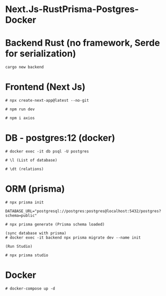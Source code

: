 # Next.Js-RustPrisma-Postgres-Docker

# Backend Rust (no framework, Serde for serialization)

```
cargo new backend
```

# Frontend (Next Js)

```
# npx create-next-app@latest --no-git

# npm run dev

# npm i axios

```

# DB - postgres:12 (docker)

```
# docker exec -it db psql -U postgres

# \l (List of database)

# \dt (relations)

```

# ORM (prisma)

```
# npx prisma init

DATABASE_URL="postgresql://postgres:postgres@localhost:5432/postgres?schema=public"

# npx prisma generate (Prisma schema loaded)

(sync database with prisma)
# docker exec -it backend npx prisma migrate dev --name init

(Run Studio)

# npx prisma studio
```

# Docker

```
# docker-compose up -d
```
